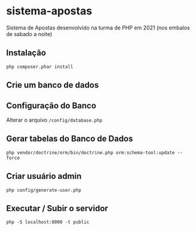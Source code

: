 # sistema-apostas
Sistema de Apostas desenvolvido na turma de PHP em 2021 (nos embalos de sabado a noite)

## Instalação
`php composer.phar install`

## Crie um banco de dados

## Configuração do Banco
Alterar o arquivo `/config/database.php`

## Gerar tabelas do Banco de Dados
`php vendor/doctrine/orm/bin/doctrine.php orm:schema-tool:update --force`

## Criar usuário admin
`php config/generate-user.php`

## Executar / Subir o servidor
`php -S localhost:8000 -t public`

